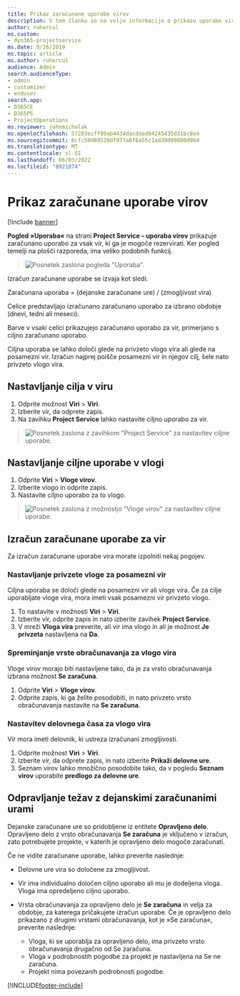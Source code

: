 ```yaml
---
title: Prikaz zaračunane uporabe virov
description: V tem članku so na voljo informacije o prikazu uporabe virov.
author: ruhercul
ms.custom:
- dyn365-projectservice
ms.date: 9/26/2019
ms.topic: article
ms.author: ruhercul
audience: Admin
search.audienceType:
- admin
- customizer
- enduser
search.app:
- D365CE
- D365PS
- ProjectOperations
ms.reviewer: johnmichalak
ms.openlocfilehash: 57203ecff99ab4434dacdded04245435d31bc8e4
ms.sourcegitcommit: 6cfc50d89528df977a8f6a55c1ad39d99800d9b4
ms.translationtype: MT
ms.contentlocale: sl-SI
ms.lasthandoff: 06/03/2022
ms.locfileid: "8921874"
---
```

# <a name="view-chargeable-utilization-for-resources"></a>Prikaz zaračunane uporabe virov

[!include [banner](../includes/psa-now-project-operations.md)]
 
**Pogled »Uporaba«** na strani **Project Service – uporaba virov** prikazuje zaračunano uporabo za vsak vir, ki ga je mogoče rezervirati. Ker pogled temelji na plošči razporeda, ima veliko podobnih funkcij.

> ![Posnetek zaslona pogleda "Uporaba".](media/FAQ-utilization-1.png)
 

Izračun zaračunane uporabe se izvaja kot sledi:

   Zaračunana uporaba = (dejanske zaračunane ure) / (zmogljivost vira)

Celice predstavljajo izračunano zaračunano uporabo za izbrano obdobje (dnevi, tedni ali meseci).

Barve v vsaki celici prikazujejo zaračunano uporabo za vir, primerjano s ciljno zaračunano uporabo. 

Ciljna uporaba se lahko določi glede na privzeto vlogo vira ali glede na posamezni vir. Izračun najprej poišče posamezni vir in njegov cilj, šele nato privzeto vlogo vira.

## <a name="set-target-on-a-resource"></a>Nastavljanje cilja v viru

1. Odprite možnost **Viri** \> **Viri**. 
2. Izberite vir, da odprete zapis. 
3. Na zavihku **Project Service** lahko nastavite ciljno uporabo za vir.

> ![Posnetek zaslona z zavihkom "Project Service" za nastavitev ciljne uporabe.](media/FAQ-utilization-2.png)
 
## <a name="set-target-utilization-on-a-role"></a>Nastavljanje ciljne uporabe v vlogi

1. Odprite **Viri** \> **Vloge virov**. 
2. Izberite vlogo in odprite zapis. 
3. Nastavite ciljno uporabo za to vlogo.

> ![Posnetek zaslona z možnostjo "Vloge virov" za nastavitev ciljne uporabe.](media/FAQ-utilization-3.png)
 
## <a name="calculate-chargeable-utilization-for-a-resource"></a>Izračun zaračunane uporabe za vir

Za izračun zaračunane uporabe vira morate izpolniti nekaj pogojev. 

### <a name="set-default-role-for-individual-resource"></a>Nastavljanje privzete vloge za posamezni vir

Ciljna uporaba se določi glede na posamezni vir ali vloge vira. Če za cilje uporabljate vloge vira, mora imeti vsak posamezni vir privzeto vlogo. 

1. To nastavite v možnosti **Viri** \> **Viri**. 
2. Izberite vir, odprite zapis in nato izberite zavihek **Project Service**. 
3. V mreži **Vloga vira** preverite, ali vir ima vlogo in ali je možnost **Je privzeta** nastavljena na **Da**.
 
### <a name="change-billing-type-for-resource-role"></a>Spreminjanje vrste obračunavanja za vlogo vira

Vloge virov morajo biti nastavljene tako, da je za vrsto obračunavanja izbrana možnost **Se zaračuna**. 

1. Odprite **Viri** \> **Vloge virov**. 
2. Odprite zapis, ki ga želite posodobiti, in nato privzeto vrsto obračunavanja nastavite na **Se zaračuna**.

### <a name="set-working-hours-for-resource-role"></a>Nastavitev delovnega časa za vlogo vira
 
Vir mora imeti delovnik, ki ustreza izračunani zmogljivosti. 

1. Odprite možnost **Viri** \> **Viri**. 
2. Izberite vir, da odprete zapis, in nato izberite **Prikaži delovne ure**. 
3. Seznam virov lahko množično posodobite tako, da v pogledu **Seznam virov** uporabite **predlogo za delovne ure**.

## <a name="troubleshooting-chargeable-actual-hours"></a>Odpravljanje težav z dejanskimi zaračunanimi urami

Dejanske zaračunane ure so pridobljene iz entitete **Opravljeno delo**. Opravljeno delo z vrsto obračunavanja **Se zaračuna** je vključeno v izračun, zato potrebujete projekte, v katerih je opravljeno delo mogoče zaračunati.

Če ne vidite zaračunane uporabe, lahko preverite naslednje:

- Delovne ure vira so določene za zmogljivost.
- Vir ima individualno določen ciljno uporabo ali mu je dodeljena vloga. Vloga ima opredeljeno ciljno uporabo.
- Vrsta obračunavanja za opravljeno delo je **Se zaračuna** in velja za obdobje, za katerega pričakujete izračun uporabe. Če je opravljeno delo prikazano z drugimi vrstami obračunavanja, kot je »Se zaračuna«, preverite naslednje:

  - Vloga, ki se uporablja za opravljeno delo, ima privzeto vrsto obračunavanja drugačno od Se zaračuna.
  - Vloga v podrobnostih pogodbe za projekt je nastavljena na Se ne zaračuna.
  - Projekt nima povezanih podrobnosti pogodbe.



[!INCLUDE[footer-include](../includes/footer-banner.md)]
